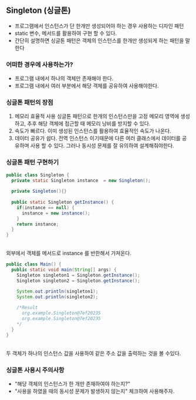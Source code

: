 ## Singleton (싱글톤) 
- 프로그램에서 인스턴스가 단 한개만 생성되어야 하는 경우 사용하는 디자인 패턴
- static 변수, 메서드를 활용하여 구현 할 수 있다.
- 간단히 설명하면 싱글톤 패턴은 객체의 인스턴스를 한개만 생성되게 하는 패턴을 말한다
### 어떠한 경우에 사용하는가?
- 프로그램 내에서 하나의 객체만 존재해야 한다.
- 프로그램 내에서 여러 부분에서 해당 객체를 공유하여 사용해야한다.
### 싱글톤 패턴의 장점
1. 메모리 효율적 사용
싱글톤 패턴으로 한개의 인스턴스만을 고정 메모리 영역에 생성하고, 추후 해당 객체에 접근할 때  메모리 낭비를 방지할 수 있다.
2. 속도가 빠르다.
이미 생성된 인스턴스를 활용하여 효율적인 속도가 나온다.
3. 데이터 공유가 쉽다.
전역 인스턴스 이기때문에 다른 여러 클래스에서 데이터를 공유하며 사용 할 수 있다. 그러나 동시성 문제를 잘 유의하여 설계해줘야한다.
### 싱글톤 패턴 구현하기
```java
public class Singleton {
  private static Singleton instance  = new Singleton();
  
  private Singleton(){}
  
  public static Singleton getInstance() {
    if(instance == null) {
      instance = new instance();
    }
    return instance;
  }
}
```
<br> 외부에서 객체를 메서드로 instance 를 반한해서 가져온다.
```java
public class Main() {
  public static void main(String[] args) {
    Singleton singleton1 = Singleton.getInstance();
    Singleton singleton2 = Singleton.getInstance();

    System.out.println(singleton1);
    System.out.println(singleton2);
  
    /*Result
      org.example.Singleton@7ef20235
      org.example.Singleton@7ef20235
    */        
  }
}
```
<br> 두 객체가 하나의 인스턴스 값을 사용하여 같은 주소 값을 출력하는 것을 볼 수있다.
### 싱글톤 사용시 주의사항
- "해당 객체의 인스턴스가 한 개만 존재하여야 하는지?"
- "사용을 하였을 때의 동시성 문제가 발생하지 않는지" 체크하여 사용해주자.
